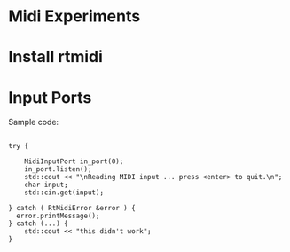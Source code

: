 # Midi Experiments

# Install rtmidi

# Input Ports

Sample code:

```

try {

    MidiInputPort in_port(0);
    in_port.listen();
    std::cout << "\nReading MIDI input ... press <enter> to quit.\n";
    char input;
    std::cin.get(input);

} catch ( RtMidiError &error ) {
  error.printMessage();
} catch (...) {
    std::cout << "this didn't work";
}

```
